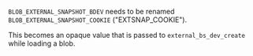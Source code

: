 `BLOB_EXTERNAL_SNAPSHOT_BDEV` needs to be renamed `BLOB_EXTERNAL_SNAPSHOT_COOKIE` ("EXTSNAP_COOKIE").

This becomes an opaque value that is passed to `external_bs_dev_create` while loading a blob.
